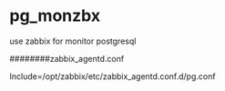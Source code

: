 # pg_monzbx
use zabbix for monitor postgresql

########zabbix_agentd.conf

Include=/opt/zabbix/etc/zabbix_agentd.conf.d/pg.conf
